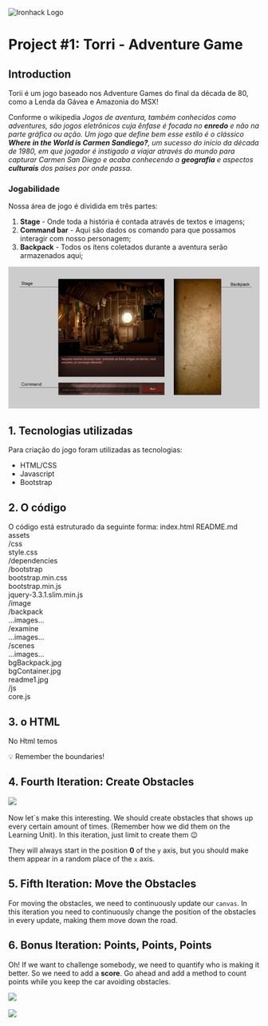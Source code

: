 ![Ironhack Logo](https://i.imgur.com/1QgrNNw.png)

# Project #1: Torri - Adventure Game

## Introduction

Torii é um jogo baseado nos Adventure Games do final da década de 80, como a Lenda da Gávea e Amazonia do MSX!

Conforme o wikipedia *Jogos de aventura, também conhecidos como adventures, são jogos eletrônicos cuja ênfase é focada no **enredo** e não na parte gráfica ou ação. Um jogo que define bem esse estilo é o clássico **Where in the World is Carmen Sandiego?**, um sucesso do início da década de 1980, em que jogador é instigado a viajar através do mundo para capturar Carmen San Diego e acaba conhecendo a **geografia** e aspectos **culturais** dos países por onde passa.*

### Jogabilidade

Nossa área de jogo é dividida em três partes:
1. **Stage** - Onde toda a história é contada através de textos e imagens; 
2. **Command bar** - Aqui são dados os comando para que possamos interagir com nosso personagem;
3. **Backpack** - Todos os ítens coletados durante a aventura serão armazenados aqui;

![](https://github.com/ricartoons/adventureGame/blob/master/assets/image/readme1.jpg)


## 1. Tecnologias utilizadas

Para criação do jogo foram utilizadas as tecnologias:
* HTML/CSS
* Javascript
* Bootstrap


## 2. O código

O código está estruturado da seguinte forma:
index.html
README.md
assets  
    /css  
        style.css  
    /dependencies  
        /bootstrap  
            bootstrap.min.css  
            bootstrap.min.js  
            jquery-3.3.1.slim.min.js  
    /image  
        /backpack  
            ...images...  
        /examine  
            ...images...  
        /scenes  
            ...images...  
        bgBackpack.jpg  
        bgContainer.jpg  
        readme1.jpg  
    /js  
        core.js  


## 3. o HTML

No Html temos 

:bulb: Remember the boundaries!

## 4. Fourth Iteration: Create Obstacles

![](https://s3-eu-west-1.amazonaws.com/ih-materials/uploads/upload_618fa6bbeed08f1e74b9457af1ecaf4c.png)

Now let´s make this interesting. We should create obstacles that shows up every certain amount of times. (Remember how we did them on the Learning Unit). In this iteration, just limit to create them :wink:

They will always start in the position **0** of the `y` axis, but you should make them appear in a random place of the `x` axis.

## 5. Fifth Iteration: Move the Obstacles

For moving the obstacles, we need to continuously update our `canvas`. In this iteration you need to continuously change the position of the obstacles in every update, making them move down the road.

## 6. Bonus Iteration: Points, Points, Points

Oh! If we want to challenge somebody, we need to quantify who is making it better. So we need to add a **score**. Go ahead and add a method to count points while you keep the car avoiding obstacles.

![](https://s3-eu-west-1.amazonaws.com/ih-materials/uploads/upload_e4b1a09cee1b1a827a2c68023d0d2b1f.png)

![](https://s3-eu-west-1.amazonaws.com/ih-materials/uploads/upload_4e64a09180fd0add2766f7e28ebce6bf.png)